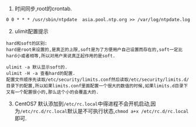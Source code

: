 1. 时间同步,root的crontab.

`0 0 * * * /usr/sbin/ntpdate  asia.pool.ntp.org >> /var/log/ntpdate.log`

2. ulimit配置提示

```
hard和soft的区别:
hard是root来设置的,是真正的上限,soft是为了方便用户自己设置而存在的,soft一定比hard小或者相等,所以对用户来说真正起作用的是soft.

ulimit -a 默认显示soft的.
ulimit -H -a 查看hard的配置.
配置文件顺序先读取/etc/security/limits.conf然后读取/etc/security/limits.d/目录下的配置,所以如果limits.conf里面配置一个很大的数值的时候,如果limits.d目录下又有一个配置很小的,那么这个小的会覆盖大的.

```

3. CentOS7 默认添加到`/etc/rc.local`中得进程不会开机启动,因为`/etc/rc.d/rc.local`默认是不可执行状态,`chmod a+x /etc/rc.d/rc.local`即可.
